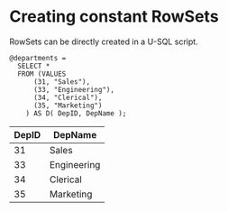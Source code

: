 # Creating constant RowSets

RowSets can be directly created in a U-SQL script. 

```
@departments =
  SELECT * 
  FROM (VALUES
      (31, "Sales"),
      (33, "Engineering"),
      (34, "Clerical"),
      (35, "Marketing")
    ) AS D( DepID, DepName );
```

| DepID | DepName |
| ----- | -------- |
| 31 | Sales |
| 33| Engineering |
| 34 | Clerical |
| 35 | Marketing |

